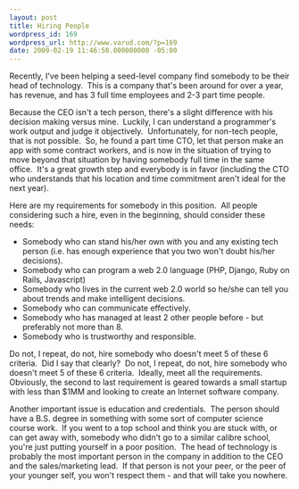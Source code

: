 ```yaml
---
layout: post
title: Hiring People
wordpress_id: 169
wordpress_url: http://www.varud.com/?p=169
date: 2009-02-19 11:46:50.000000000 -05:00
---
```

Recently, I've been helping a seed-level company find somebody to be their head of technology.  This is a company that's been around for over a year, has revenue, and has 3 full time employees and 2-3 part time people.

Because the CEO isn't a tech person, there's a slight difference with his decision making versus mine.  Luckily, I can understand a programmer's work output and judge it objectively.  Unfortunately, for non-tech people, that is not possible.  So, he found a part time CTO, let that person make an app with some contract workers, and is now in the situation of trying to move beyond that situation by having somebody full time in the same office.  It's a great growth step and everybody is in favor (including the CTO who understands that his location and time commitment aren't ideal for the next year).

Here are my requirements for somebody in this position.  All people considering such a hire, even in the beginning, should consider these needs:
<ul>
	<li>Somebody who can stand his/her own with you and any existing tech person (i.e. has enough experience that you two won't doubt his/her decisions).</li>
	<li>Somebody who can program a web 2.0 language (PHP, Django, Ruby on Rails, Javascript)</li>
	<li>Somebody who lives in the current web 2.0 world so he/she can tell you about trends and make intelligent decisions.</li>
	<li>Somebody who can communicate effectively.</li>
	<li>Somebody who has managed at least 2 other people before - but preferably not more than 8.</li>
	<li>Somebody who is trustworthy and responsible.</li>
</ul>
Do not, I repeat, do not, hire somebody who doesn't meet 5 of these 6 criteria.  Did I say that clearly?  Do not, I repeat, do not, hire somebody who doesn't meet 5 of these 6 criteria.  Ideally, meet all the requirements.  Obviously, the second to last requirement is geared towards a small startup with less than $1MM and looking to create an Internet software company.

Another important issue is education and credentials.  The person should have a B.S. degree in something with some sort of computer science course work.  If you went to a top school and think you are stuck with, or can get away with, somebody who didn't go to a similar calibre school, you're just putting yourself in a poor position.  The head of technology is probably the most important person in the company in addition to the CEO and the sales/marketing lead.  If that person is not your peer, or the peer of your younger self, you won't respect them - and that will take you nowhere.
